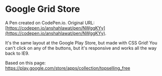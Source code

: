 # Google Grid Store

A Pen created on CodePen.io. Original URL: [https://codepen.io/anshahlawat/pen/NWggKYy](https://codepen.io/anshahlawat/pen/NWggKYy).

It's the same layout at the Google Play Store, but made with CSS Grid! You can't click on any of the buttons, but it's responsive and works all the way back to IE9.

Based on this page: https://play.google.com/store/apps/collection/topselling_free
